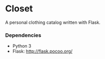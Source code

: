 # Closet
A personal clothing catalog written with Flask.
### Dependencies
- Python 3
- Flask: http://flask.pocoo.org/
